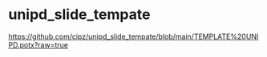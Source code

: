 # unipd_slide_tempate

https://github.com/cipz/unipd_slide_tempate/blob/main/TEMPLATE%20UNIPD.potx?raw=true
